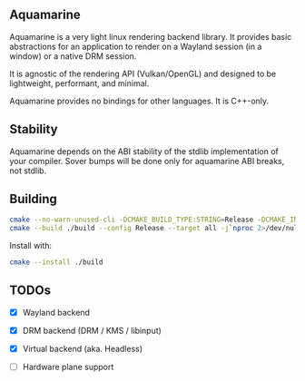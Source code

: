 ## Aquamarine

Aquamarine is a very light linux rendering backend library. It provides basic abstractions
for an application to render on a Wayland session (in a window) or a native DRM session.

It is agnostic of the rendering API (Vulkan/OpenGL) and designed to be lightweight, performant, and
minimal.

Aquamarine provides no bindings for other languages. It is C++-only.

## Stability

Aquamarine depends on the ABI stability of the stdlib implementation of your compiler. Sover bumps will be done only for aquamarine ABI breaks, not stdlib.

## Building

```sh
cmake --no-warn-unused-cli -DCMAKE_BUILD_TYPE:STRING=Release -DCMAKE_INSTALL_PREFIX:PATH=/usr -S . -B ./build
cmake --build ./build --config Release --target all -j`nproc 2>/dev/null || getconf _NPROCESSORS_CONF`
```

Install with:

```sh
cmake --install ./build
```

## TODOs

 - [x] Wayland backend
 - [x] DRM backend (DRM / KMS / libinput)
 - [x] Virtual backend (aka. Headless)
 - [ ] Hardware plane support


